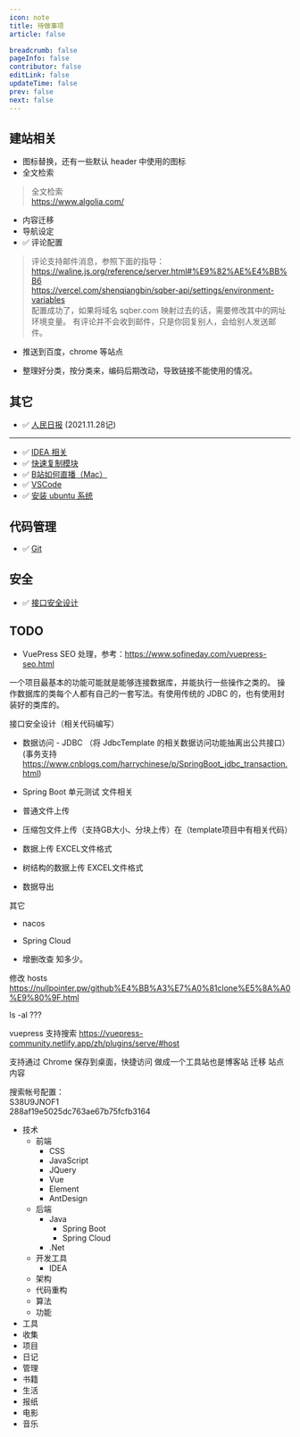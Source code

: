 ```yaml
---
icon: note
title: 待做事项
article: false

breadcrumb: false
pageInfo: false
contributor: false
editLink: false
updateTime: false
prev: false
next: false
---
```


## 建站相关

- 图标替换，还有一些默认 header 中使用的图标
- 全文检索

> 全文检索  
https://www.algolia.com/

- 内容迁移
- 导航设定
-  ✅ 评论配置

> 评论支持邮件消息，参照下面的指导：  
https://waline.js.org/reference/server.html#%E9%82%AE%E4%BB%B6  
https://vercel.com/shenqiangbin/sqber-api/settings/environment-variables  
配置成功了，如果将域名 sqber.com 映射过去的话，需要修改其中的网址环境变量。
有评论并不会收到邮件，只是你回复别人，会给别人发送邮件。

- 推送到百度，chrome 等站点

- 整理好分类，按分类来，编码后期改动，导致链接不能使用的情况。

## 其它

- ✅ [人民日报](/life/paper-rmrb.html) (2021.11.28记)

------

- ✅  [IDEA 相关](/java/idea.html)
- ✅  [快速复制模块](java/create-project.html#复制模块)
- ✅  [B站如何直播（Mac）](life/livevideo)
- ✅  [VSCode](soft/vscode)
- ✅  [安装 ubuntu 系统](linux/ubuntu)

## 代码管理

- ✅  [Git](linux/git)

## 安全

- ✅  [接口安全设计](java/interface.html)

## TODO

- VuePress SEO 处理，参考：https://www.sofineday.com/vuepress-seo.html


一个项目最基本的功能可能就是能够连接数据库，并能执行一些操作之类的。
操作数据库的类每个人都有自己的一套写法。有使用传统的 JDBC 的，也有使用封装好的类库的。


接口安全设计（相关代码编写）

- 数据访问 - JDBC （将 JdbcTemplate 的相关数据访问功能抽离出公共接口）(事务支持 https://www.cnblogs.com/harrychinese/p/SpringBoot_jdbc_transaction.html)

- Spring Boot 单元测试
文件相关

- 普通文件上传
- 压缩包文件上传（支持GB大小、分块上传）在（template项目中有相关代码）
- 数据上传 EXCEL文件格式
- 树结构的数据上传 EXCEL文件格式
- 数据导出

其它

- nacos
- Spring Cloud

- 增删改查 知多少。



修改 hosts
https://nullpointer.pw/github%E4%BB%A3%E7%A0%81clone%E5%8A%A0%E9%80%9F.html

ls -al ???


vuepress 支持搜索
https://vuepress-community.netlify.app/zh/plugins/serve/#host

支持通过 Chrome 保存到桌面，快捷访问
做成一个工具站也是博客站
迁移 站点内容

搜索帐号配置：  
S38U9JNOF1  
288af19e5025dc763ae67b75fcfb3164  

- 技术
    - 前端
        - CSS
        - JavaScript
        - JQuery
        - Vue
        - Element
        - AntDesign
    - 后端
        - Java
            - Spring Boot
            - Spring Cloud
        - .Net
    - 开发工具
        - IDEA
    - 架构
    - 代码重构
    - 算法
    - 功能
- 工具
- 收集
- 项目
- 日记
- 管理
- 书籍
- 生活
- 报纸
- 电影
- 音乐

